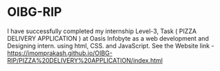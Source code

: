 # OIBG-RIP
I have  successfully completed my internship Level-3,  Task  ( PIZZA DELIVERY APPLICATION ) at Oasis Infobyte as a web development and Designing intern. using html, CSS. and JavaScript.
See the Website link - https://imomprakash.github.io/OIBG-RIP/PIZZA%20DELIVERY%20APPLICATION/index.html
